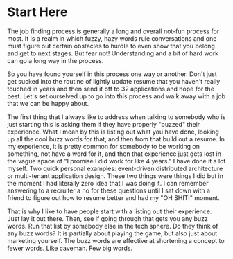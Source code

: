 # Start Here
The job finding process is generally a long and overall not-fun process for most. It is a 
realm in which fuzzy, hazy words rule conversations and one must figure out certain 
obstacles to hurdle to even show that you belong and get to next stages. But fear not!
Understanding and a bit of hard work can go a long way in the process. 

So you have found yourself in this process one way or another. Don't just get sucked into the 
routine of lightly update resume that you haven't really touched in years and then send it 
off to 32 applications and hope for the best. Let's set ourselved up to go into this process
and walk away with a job that we can be happy about. 

The first thing that I always like to address when talking to somebody who is just starting this
is asking them if they have properly "buzzed" their experience. What I mean by this is listing out 
what you have done, looking up all the cool buzz words for that, and then from that build out
a resume. In my experience, it is pretty common for somebody to be working on something, not have 
a word for it, and then that experience just gets lost in the vague space of "I promise I did work
for like 4 years." I have done it a lot myself. Two quick personal examples: event-driven distributed
architecture or multi-tenant application design. These two things were things I did but in the moment
I had literally zero idea that I was doing it. I can remember answering to a recruiter a no for these 
questions until I sat down with a friend to figure out how to resume better and had my "OH SHIT!" moment.

That is why I like to have people start with a listing out their experience. Just lay it out there. Then, 
see if going through that gets you any buzz words. Run that list by somebody else in the tech sphere. Do
they think of any buzz words? It is partially about playing the game, but also just about marketing yourself.
The buzz words are effective at shortening a concept to fewer words. Like caveman. Few big words.